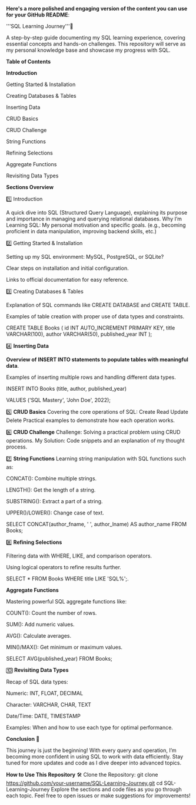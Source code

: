
**Here's a more polished and engaging version of the content you can use for your GitHub README**:

'''SQL Learning Journey'''🚀

A step-by-step guide documenting my SQL learning experience, covering essential concepts and hands-on challenges. This repository will serve as my personal knowledge base and showcase my progress with SQL.

**Table of Contents**

**Introduction**

Getting Started & Installation

Creating Databases & Tables

Inserting Data

CRUD Basics

CRUD Challenge

String Functions

Refining Selections

Aggregate Functions

Revisiting Data Types

**Sections Overview**

1️⃣ Introduction

A quick dive into SQL (Structured Query Language), explaining its purpose and importance in managing and querying relational databases.
Why I’m Learning SQL: My personal motivation and specific goals. (e.g., becoming proficient in data manipulation, improving backend skills, etc.)


2️⃣ Getting Started & Installation

Setting up my SQL environment: MySQL, PostgreSQL, or SQLite?

Clear steps on installation and initial configuration.

Links to official documentation for easy reference.


3️⃣ Creating Databases & Tables

Explanation of SQL commands like CREATE DATABASE and CREATE TABLE.

Examples of table creation with proper use of data types and constraints.

CREATE TABLE Books (
   id INT AUTO_INCREMENT PRIMARY KEY,
   title VARCHAR(100),
   author VARCHAR(50),
   published_year INT
);

4️⃣ **Inserting Data**

**Overview of INSERT INTO statements to populate tables with meaningful data**.

Examples of inserting multiple rows and handling different data types.

INSERT INTO Books (title, author, published_year)

VALUES ('SQL Mastery', 'John Doe', 2022);


5️⃣ **CRUD Basics**
Covering the core operations of SQL:
Create
Read
Update
Delete
Practical examples to demonstrate how each operation works.

6️⃣ **CRUD Challenge**
Challenge: Solving a practical problem using CRUD operations.
My Solution: Code snippets and an explanation of my thought process.

7️⃣ **String Functions**
Learning string manipulation with SQL functions such as:

CONCAT(): Combine multiple strings.

LENGTH(): Get the length of a string.

SUBSTRING(): Extract a part of a string.

UPPER()/LOWER(): Change case of text.

SELECT CONCAT(author_fname, ' ', author_lname) AS author_name FROM Books;

8️⃣ **Refining Selections**

Filtering data with WHERE, LIKE, and comparison operators.

Using logical operators to refine results further.

SELECT * FROM Books WHERE title LIKE 'SQL%';.


 **Aggregate Functions**
 
Mastering powerful SQL aggregate functions like:

COUNT(): Count the number of rows.

SUM(): Add numeric values.

AVG(): Calculate averages.

MIN()/MAX(): Get minimum or maximum values.

SELECT AVG(published_year) FROM Books;


🔟 **Revisiting Data Types**

Recap of SQL data types:

Numeric: INT, FLOAT, DECIMAL

Character: VARCHAR, CHAR, TEXT

Date/Time: DATE, TIMESTAMP

Examples: When and how to use each type for optimal performance.


**Conclusion** 🏁

This journey is just the beginning! With every query and operation, I’m becoming more confident in using SQL to work with data efficiently. Stay tuned for more updates and code as I dive deeper into advanced topics.


**How to Use This Repository** 🛠️
Clone the Repository:
git clone https://github.com/your-username/SQL-Learning-Journey.git
cd SQL-Learning-Journey
Explore the sections and code files as you go through each topic.
Feel free to open issues or make suggestions for improvements!
